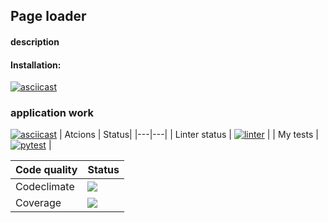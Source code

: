 ## Page loader
#### description

#### Installation:
[![asciicast](https://asciinema.org/a/WlD4SgjwRfAFnkWVomxeLJq6W.svg)](https://asciinema.org/a/WlD4SgjwRfAFnkWVomxeLJq6W)
### application work
[![asciicast](https://asciinema.org/a/gFCCjv2c3izOBN5NVLWsA6myT.svg)](https://asciinema.org/a/gFCCjv2c3izOBN5NVLWsA6myT)
| Atcions | Status|
|---|---|
| Linter status | [![linter](https://github.com/Nella611/python-project-lvl3/actions/workflows/push.yml/badge.svg)](https://github.com/Nella611/python-project-lvl3/actions/workflows/push.yml) |
| My tests      | [![pytest](https://github.com/Nella611/python-project-lvl3/actions/workflows/tests.yml/badge.svg)](https://github.com/Nella611/python-project-lvl3/actions/workflows/tests.yml) |


| Сode quality | Status |
|---|----|
| Codeclimate | <a href="https://codeclimate.com/github/Nella611/python-project-lvl3/maintainability"><img src="https://api.codeclimate.com/v1/badges/546c57269da69c2b655d/maintainability" /></a> |
| Coverage  | <a href="https://codeclimate.com/github/Nella611/python-project-lvl3/test_coverage"><img src="https://api.codeclimate.com/v1/badges/546c57269da69c2b655d/test_coverage" /></a> |



